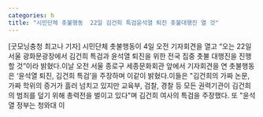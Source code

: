 ```yaml
---
categories: h
title: "시민단체 촛불행동  22일 김건희 특검윤석열 퇴진 촛불대행진 열 것"
---
```

[굿모닝충청 최고나 기자] 시민단체 촛불행동이 4일 오전 기자회견을 열고 “오는 22일 서울 광화문광장에서 김건희 특검과 윤석열 퇴진을 위한 전국 집중 촛불 대행진을 진행할 것”이라 밝혔다.이날 오전 서울 종로구 세종문화회관 앞에서 기자회견을 연 촛불행동은 ‘윤석열 퇴진, 김건희 특검’을 주장하며 이같이 밝혔다.이들은 "김건희의 가짜 논문, 가짜 학위의 증거가 흘러 넘치고 있지만 교육부, 검찰, 경찰 등 모든 권력기관이 김건희의 범죄를 덮기 위해 총력전을 벌이고 있다"며 김건희 여사의 특검을 주장했다. 또 "윤석열 정부는 청와대 이